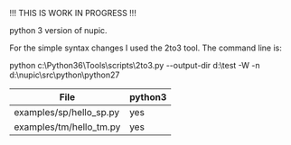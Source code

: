 !!! THIS IS WORK IN PROGRESS !!!

python 3 version of nupic.

For the simple syntax changes I used the 2to3 tool. The command line is:

python c:\Python36\Tools\scripts\2to3.py --output-dir d:\test -W -n d:\nupic\src\python\python27



| File | python3 |
|------|---------|
| examples/sp/hello_sp.py | yes |
| examples/tm/hello_tm.py | yes |
